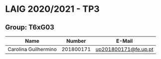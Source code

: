 # LAIG 2020/2021 - TP3

## Group: T6xG03

| Name             | Number    | E-Mail             |
| ---------------- | --------- | ------------------ |
| Carolina Guilhermino        | 201800171 | up201800171@fe.up.pt |

